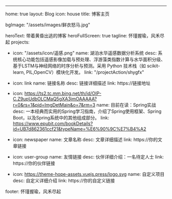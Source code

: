 ---
home: true
layout: Blog
icon: house
title: 博客主页

bgImage: "/assets/images/鲜衣怒马.jpg"

heroText: 带着黄昏出逃的博客 
heroFullScreen: true
tagline: 怀瑾握瑜，风禾尽起
projects:
  - icon: "/assets/icon/遥感.png"
    name: 湖泊水华遥感数据分析系统
    desc: 系统核心功能包括遥感影像加载与预处理、浮游藻类指数计算与水华面积分级、基于LSTM与神经网络的时序分析与预测。采用 Python 技术栈（如 scikit-learn, PIL,OpenCV）模块化开发。
    link: "/projectAction/shygfx"

  - icon: link
    name: 链接名称
    desc: 链接详细描述
    link: https://链接地址

  - icon: https://ts2.tc.mm.bing.net/th/id/OIP-C.Z9upUdbOLCMaQ5gXA3jmOAAAAA?r=0&rs=1&pid=ImgDetMain&o=7&rm=3
    name: 目前在读：Spring实战
    desc: 一本经典而实用的Spring学习指南，介绍了Spring使用框架、Spring Boot，以及Spring系统中的其他组成部分。
    link: https://www.epubit.com/bookDetails?id=UB7d862361ccf21&typeName=%E6%90%9C%E7%B4%A2

  - icon: newspaper
    name: 文章名称
    desc: 文章详细描述
    link: https://你的文章链接

  - icon: user-group
    name: 友情链接
    desc: 伙伴详细介绍：一名待定人士
    link: https://你的伙伴链接

  - icon: https://theme-hope-assets.vuejs.press/logo.svg
    name: 自定义项目
    desc: 自定义详细介绍
    link: https://你的自定义链接

footer: 怀瑾握瑜，风禾尽起
